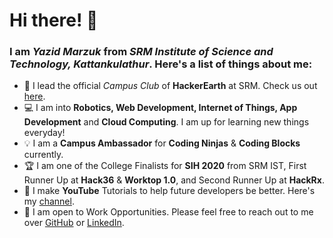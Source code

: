 # Hi there! 👋

### I am *Yazid Marzuk* from *SRM Institute of Science and Technology, Kattankulathur*. Here's a list of things about me:
- 🎯 I lead the official *Campus Club* of **HackerEarth** at SRM. Check us out [here](https://www.srmhackerearth.in).
- 💻 I am into **Robotics, Web Development, Internet of Things, App Development** and **Cloud Computing**. I am up for learning new things everyday!
- 💡 I am a **Campus Ambassador** for **Coding Ninjas** & **Coding Blocks** currently.
- 🏆 I am one of the College Finalists for **SIH 2020** from SRM IST, First Runner Up at **Hack36** & **Worktop 1.0**, and Second Runner Up at **HackRx**.
- 🎥 I make **YouTube** Tutorials to help future developers be better. Here's my [channel](https://www.youtube.com/c/AaishikaSBhattacharya).
- 💬 I am open to Work Opportunities. Please feel free to reach out to me over [GitHub](https://www.github.com/yazidmarzuk) or [LinkedIn](https://www.linkedin.com/in/marzukkp).
